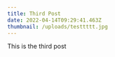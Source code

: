 ```yaml
---
title: Third Post
date: 2022-04-14T09:29:41.463Z
thumbnail: /uploads/testtttt.jpg
---
```

This is the third post